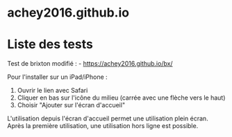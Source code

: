 # achey2016.github.io

# Liste des tests

Test de brixton modifié : - <https://achey2016.github.io/bx/>

Pour l'installer sur un iPad/iPhone : 
1. Ouvrir le lien avec Safari
2. Cliquer en bas sur l'icône du milieu (carrée avec une flèche vers le haut)
3. Choisir "Ajouter sur l'écran d'accueil"

L'utilisation depuis l'écran d'accueil permet une utilisation plein écran. Après la première utilisation, une utilisation hors ligne est possible.
